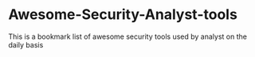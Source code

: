 # Awesome-Security-Analyst-tools
This is a bookmark list of awesome security tools used by analyst on the daily basis 
